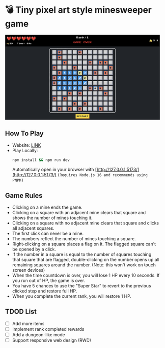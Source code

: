 # 💣 Tiny pixel art style minesweeper game

![Preview](.github/preview.png)

## How To Play
- Website: [LINK](https://pixel-art-minesweeper.netlify.app/)
- Play Locally:
  ```sh
  npm install && npm run dev 
  ```
  Automatically open in your browser with [http://127.0.0.1:5173/](http://127.0.0.1:5173/)
  `(Requires Node.js 16 and recommends using PNPM)`

## Game Rules
- Clicking on a mine ends the game.
- Clicking on a square with an adjacent mine clears that square and shows the number of mines touching it.
- Clicking on a square with no adjacent mine clears that square and clicks all adjacent squares.
- The first click can never be a mine.
- The numbers reflect the number of mines touching a square.
- Right-clicking on a square places a flag on it. The flagged square can't be opened by a click.
- If the number in a square is equal to the number of squares touching that square that are flagged, double-clicking on the number opens up all remaining squares around the number. (Note: this won't work on touch screen devices)
- When the time countdown is over, you will lose 1 HP every 10 seconds. If you run out of HP, the game is over.
- You have 5 chances to use the "Super Star" to revert to the previous clicked step and restore full HP.
- When you complete the current rank, you will restore 1 HP.


## TDOD List

- [ ] Add more items
- [ ] Implement rank completed rewards
- [ ] Add a dungeon-like mode
- [ ] Support responsive web design (RWD)
